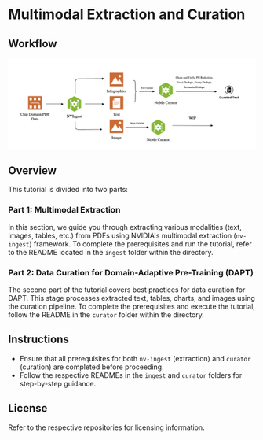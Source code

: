 # Multimodal Extraction and Curation

## Workflow
![Workflow Overview](workflow.png)

## Overview
This tutorial is divided into two parts:

### Part 1: Multimodal Extraction
In this section, we guide you through extracting various modalities (text, images, tables, etc.) from PDFs using NVIDIA's multimodal extraction (`nv-ingest`) framework. To complete the prerequisites and run the tutorial, refer to the README located in the `ingest` folder within the directory.

### Part 2: Data Curation for Domain-Adaptive Pre-Training (DAPT)
The second part of the tutorial covers best practices for data curation for DAPT. This stage processes extracted text, tables, charts, and images using the curation pipeline. To complete the prerequisites and execute the tutorial, follow the README in the `curator` folder within the directory.

## Instructions
- Ensure that all prerequisites for both `nv-ingest` (extraction) and `curator` (curation) are completed before proceeding.
- Follow the respective READMEs in the `ingest` and `curator` folders for step-by-step guidance.

## License
Refer to the respective repositories for licensing information.
